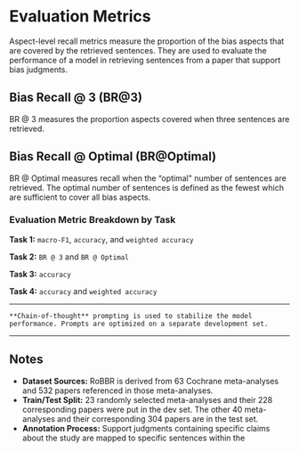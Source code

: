 # Evaluation Metrics

Aspect-level recall metrics measure the proportion of the bias aspects that are covered by the retrieved sentences. They are used to evaluate the performance of a model in retrieving sentences from a paper that support bias judgments.

## Bias Recall @ 3 (BR@3)

BR @ 3 measures the proportion aspects covered when three sentences are retrieved.

## Bias Recall @ Optimal (BR@Optimal)

BR @ Optimal measures recall when the “optimal" number of sentences are retrieved. The optimal number of sentences is defined as the fewest which are sufficient to cover all bias aspects.

### Evaluation Metric Breakdown by Task

**Task 1:** ``macro-F1``, ``accuracy``, and ``weighted accuracy``

**Task 2:** ``BR @ 3`` and ``BR @ Optimal``

**Task 3:** ``accuracy``

**Task 4:** ``accuracy`` and ``weighted accuracy``

---

```{note}
**Chain-of-thought** prompting is used to stabilize the model performance. Prompts are optimized on a separate development set.
```

---

## Notes

- **Dataset Sources:** RoBBR is derived from 63 Cochrane meta-analyses and 532 papers referenced in those meta-analyses.
- **Train/Test Split:** 23 randomly selected meta-analyses and their 228 corresponding papers were put in the dev set. The other 40 meta-analyses and their corresponding 304 papers are in the test set.
- **Annotation Process:** Support judgments containing specific claims about the study are mapped to specific sentences within the